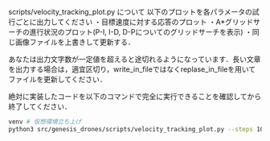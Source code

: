 scripts/velocity_tracking_plot.py
について
以下のプロットを各パラメータの試行ごとに出力してください
・目標速度に対する応答のプロット
・A*グリッドサーチの進行状況のプロット(P-I, I-D, D-Pについてのグリッドサーチを表示)
    ・同じ画像ファイルを上書きして更新する．

あなたは出力文字数が一定値を超えると途切れるようになっています．長い文章を出力する場合は，適宜区切り，write_in_fileではなくreplase_in_fileを用いてファイルを更新してください．

絶対に実装したコードを以下のコマンドで完全に実行できることを確認してから終了してください．
```bash
venv # 仮想環境立ち上げ
python3 src/genesis_drones/scripts/velocity_tracking_plot.py --steps 100 --optimize --output
```